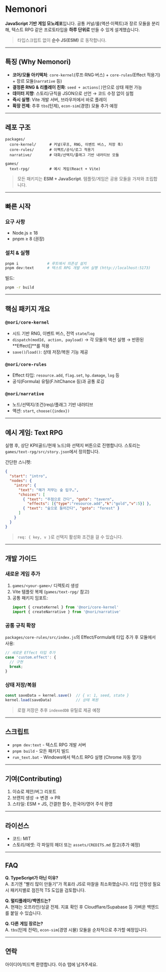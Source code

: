 # Nemonori

**JavaScript 기반 게임 모노레포**입니다. 공통 커널/룰(액션·이펙트)과 장르 모듈을 분리해, 텍스트 RPG 같은 프로토타입을 **하루 단위로** 만들 수 있게 설계했습니다.

> 타입스크립트 없이 **순수 JS(ESM)** 로 동작합니다.

---

## 특징 (Why Nemonori)

- **코어/모듈 아키텍처**: `core-kernel`(루프·RNG·버스) + `core-rules`(Effect 적용기) + 장르 모듈(`narrative` 등)
- **결정론 RNG & 리플레이 친화**: `seed + actions[]`만으로 상태 재현 가능
- **데이터 지향**: 스토리/규칙을 JSON으로 선언 → 코드 수정 없이 실험
- **즉시 실행**: Vite 개발 서버, 브라우저에서 바로 플레이
- **확장 전제**: 추후 `tbs`(턴제), `econ-sim`(경영) 모듈 추가 예정

---

## 레포 구조

```
packages/
  core-kernel/      # 커널(루프, RNG, 이벤트 버스, 저장 훅)
  core-rules/       # 이펙트/공식/로그 적용기
  narrative/        # 대화/선택지/플래그 기반 내러티브 모듈

games/
  text-rpg/         # 예시 게임(React + Vite)
```

> 모든 패키지는 **ESM + JavaScript**. 템플릿/게임은 공용 모듈을 가져와 조립합니다.

---

## 빠른 시작

### 요구 사항

- Node.js ≥ 18
- pnpm ≥ 8 (권장)

### 설치 & 실행

```bash
pnpm i             # 루트에서 의존성 설치
pnpm dev:text      # 텍스트 RPG 개발 서버 실행 (http://localhost:5173)
```

빌드:

```bash
pnpm -r build
```

---

## 핵심 패키지 개요

### `@nori/core-kernel`

- 시드 기반 RNG, 이벤트 버스, 전역 `state`/`log`
- `dispatch(modId, action, payload)` → 각 모듈의 액션 실행 → 반환된 **Effect[]**를 적용
- `save()`/`load()`: 상태 저장/복원 기능 제공

### `@nori/core-rules`

- Effect 타입: `resource.add`, `flag.set`, `hp.damage`, `log` 등
- 공식(Formula) 유틸(F.hitChance 등)과 공통 로깅

### `@nori/narrative`

- 노드/선택지/조건(req)/플래그 기반 내러티브
- 액션: `start`, `choose({index})`

---

## 예시 게임: Text RPG

실행 후, 상단 KPI(골드/현재 노드)와 선택지 버튼으로 진행합니다. 스토리는 `games/text-rpg/src/story.json`에서 정의합니다.

간단한 스니펫:

```json
{
  "start": "intro",
  "nodes": {
    "intro": {
      "text": "해가 저무는 숲 입구…",
      "choices": [
        { "text": "주점으로 간다", "goto": "tavern",
          "effects": [{"type":"resource.add","k":"gold","v":5}] },
        { "text": "숲으로 들어간다", "goto": "forest" }
      ]
    }
  }
}
```

> `req: { key, v }`로 선택지 활성화 조건을 걸 수 있습니다.

---

## 개발 가이드

### 새로운 게임 추가

1. `games/<your-game>/` 디렉토리 생성
2. Vite 템플릿 복제 (`games/text-rpg/` 참고)
3. 공통 패키지 임포트:
   ```js
   import { createKernel } from '@nori/core-kernel'
   import { createNarrative } from '@nori/narrative'
   ```

### 공통 규칙 확장

`packages/core-rules/src/index.js`의 Effect/Formula에 타입 추가 후 모듈에서 사용:

```js
// 새로운 Effect 타입 추가
case 'custom.effect': {
  // 구현
  break;
}
```

### 상태 저장/복원

```js
const saveData = kernel.save()  // { v: 1, seed, state }
kernel.load(saveData)           // 상태 복원
```

> 로컬 저장은 추후 `indexedDB` 유틸로 제공 예정

---

## 스크립트

- `pnpm dev:text` - 텍스트 RPG 개발 서버
- `pnpm build` - 모든 패키지 빌드
- `run_text.bat` - Windows에서 텍스트 RPG 실행 (Chrome 자동 열기)

---

## 기여(Contributing)

1. 이슈로 제안/버그 리포트
2. 브랜치 생성 → 변경 → PR
3. 스타일: ESM + JS, 간결한 함수, 한국어/영어 주석 환영

---

## 라이선스

- 코드: MIT
- 스토리/에셋: 각 파일의 헤더 또는 `assets/CREDITS.md` 참고(추가 예정)

---

## FAQ

**Q. TypeScript가 아닌 이유?**\
A. 초기엔 "빨리 많이 만들기"가 목표라 JS로 마찰을 최소화했습니다. 타입 안정성 필요 시 패키지별로 점진적 TS 도입을 검토합니다.

**Q. 멀티플레이/백엔드는?**\
A. 현재는 오프라인/싱글 전제. 지표 확인 후 Cloudflare/Supabase 등 가벼운 백엔드를 붙일 수 있습니다.

**Q. 다른 게임 장르는?**\
A. `tbs`(턴제 전략), `econ-sim`(경영 시뮬) 모듈을 순차적으로 추가할 예정입니다.

---

## 연락

아이디어/피드백 환영합니다. 이슈 탭에 남겨주세요.

